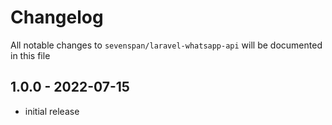 # Changelog

All notable changes to `sevenspan/laravel-whatsapp-api` will be documented in this file

## 1.0.0  - 2022-07-15

- initial release
